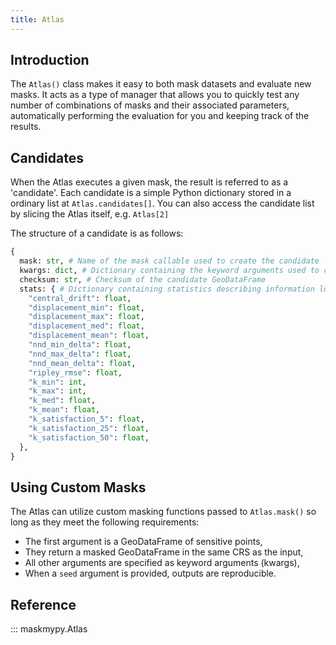 ```yaml
---
title: Atlas
---
```


## Introduction
The `Atlas()` class makes it easy to both mask datasets and evaluate new masks. It acts as a type of manager that allows you to quickly test any number of combinations of masks and their associated parameters, automatically performing the evaluation for you and keeping track of the results. 


## Candidates
When the Atlas executes a given mask, the result is referred to as a 'candidate'. Each candidate is a simple Python dictionary stored in a ordinary list at `Atlas.candidates[]`. You can also access the candidate list by slicing the Atlas itself, e.g. `Atlas[2]`

The structure of a candidate is as follows:

```python
{
  mask: str, # Name of the mask callable used to create the candidate
  kwargs: dict, # Dictionary containing the keyword arguments used to create the candidate
  checksum: str, # Checksum of the candidate GeoDataFrame
  stats: { # Dictionary containing statistics describing information loss and privacy protection
    "central_drift": float,
    "displacement_min": float,
    "displacement_max": float,
    "displacement_med": float,
    "displacement_mean": float,
    "nnd_min_delta": float,
    "nnd_max_delta": float,
    "nnd_mean_delta": float,
    "ripley_rmse": float,
    "k_min": int,
    "k_max": int,
    "k_med": float,
    "k_mean": float,
    "k_satisfaction_5": float,
    "k_satisfaction_25": float,
    "k_satisfaction_50": float,
  },
}
```

## Using Custom Masks
The Atlas can utilize custom masking functions passed to `Atlas.mask()` so long as they meet the following requirements: 

 - The first argument is a GeoDataFrame of sensitive points,
 - They return a masked GeoDataFrame in the same CRS as the input,
 - All other arguments are specified as keyword arguments (kwargs),
 - When a `seed` argument is provided, outputs are reproducible.

## Reference

::: maskmypy.Atlas
